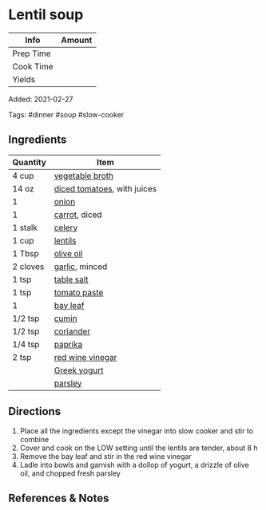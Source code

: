 # Lentil soup

| Info      | Amount |
| --------- | ------ |
| Prep Time |        |
| Cook Time |        |
| Yields    |        |

Added: 2021-02-27

Tags: #dinner #soup #slow-cooker

## Ingredients

| Quantity | Item                                                               |
| -------- | ------------------------------------------------------------------ |
| 4 cup    | [vegetable broth](../_ingredients/vegetable%20broth.md)            |
| 14 oz    | [diced tomatoes](../_ingredients/diced%20tomatoes.md), with juices |
| 1        | [onion](../_ingredients/onion.md)                                  |
| 1        | [carrot](../_ingredients/carrot.md), diced                         |
| 1 stalk  | [celery](../_ingredients/celery.md)                                |
| 1 cup    | [lentils](../_ingredients/lentils.md)                              |
| 1 Tbsp   | [olive oil](../_ingredients/olive%20oil.md)                        |
| 2 cloves | [garlic](../_ingredients/garlic.md), minced                        |
| 1 tsp    | [table salt](../_ingredients/table%20salt.md)                      |
| 1 tsp    | [tomato paste](../_ingredients/tomato%20paste.md)                  |
| 1        | [bay leaf](../_ingredients/bay%20leaf.md)                          |
| 1/2 tsp  | [cumin](../_ingredients/cumin.md)                                  |
| 1/2 tsp  | [coriander](../_ingredients/coriander.md)                          |
| 1/4 tsp  | [paprika](../_ingredients/paprika.md)                              |
| 2 tsp    | [red wine vinegar](../_ingredients/red%20wine%20vinegar.md)        |
|          | [Greek yogurt](../_ingredients/greek%20yogurt.md)                  |
|          | [parsley](../_ingredients/parsley.md)                              |

## Directions

1. Place all the ingredients except the vinegar into slow cooker and stir to combine
2. Cover and cook on the LOW setting until the lentils are tender, about 8 h
3. Remove the bay leaf and stir in the red wine vinegar
4. Ladle into bowls and garnish with a dollop of yogurt, a drizzle of olive oil, and chopped fresh parsley

## References & Notes

[^1]: [Original recipe](https://www.thekitchn.com/recipe-slow-cooker-easy-lentil-soup-253472)

[^2]: Leftovers last in the fridge for up to 1 week, or 3 months in the freezer
